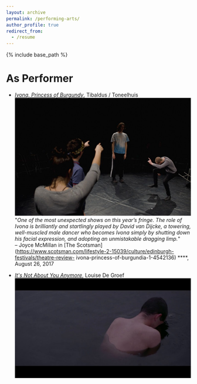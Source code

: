 ```yaml
---
layout: archive
permalink: /performing-arts/
author_profile: true
redirect_from:
  - /resume
---
```


{% include base_path %}

As Performer
======
* *[Ivona, Princess of Burgundy](https://www.toneelhuis.be/nl/programma/yvonne-prinses-van-bourgondie/)*, Tibaldus / Toneelhuis
[<img src="../images/yvonne.jpg" alt="hi" class="inline"/>](https://www.youtube.com/watch?v=f4gJX02zeQo) <br/>
"*One of the most unexpected shows on this year’s fringe. The role of Ivona is brilliantly and startlingly played by David van Dijcke, a towering, well-muscled male dancer who becomes Ivona simply by shutting down his facial expression, and adopting an unmistakable dragging limp.*"<br/>
&ndash; Joyce McMillan in [The Scotsman](https://www.scotsman.com/lifestyle-2-15039/culture/edinburgh-festivals/theatre-review- ivona-princess-of-burgundia-1-4542136) \*\*\*\*, August 26, 2017

* *[It's Not About You Anymore](http://www.louisedegroef.com/fiction#/zielbeeld)*, Louise De Groef
[<img src="../images/zielbeeld.jpg" alt="hi" class="inline"/>](https://vimeo.com/232862739#at=1) <br/>
